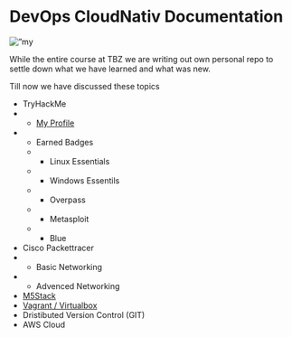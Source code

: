 # DevOps CloudNativ Documentation

<p align=”center”>
<img width=”200" height=”200" src=”https://www.canva.com/design/DAFSm8Lbsy4/view" alt=”my banner”>
</p>

While the entire course at TBZ we are writing out own personal repo to settle down what we have learned and what was new.

Till now we have discussed these topics
-   TryHackMe
-   -   [My Profile](https://tryhackme.com/p/firedotwater)
-   -    Earned Badges
    -   -   Linux Essentials
    -   -   Windows Essentils
    -   -   Overpass
    -   -   Metasploit
    -   -   Blue
-   Cisco Packettracer
-   -   Basic Networking
-   -   Advenced Networking
-   [M5Stack](M5Stack/README.md)
-   [Vagrant / Virtualbox](vagrant-tasks/README.md)
-   Dristibuted Version Control (GIT)
-   AWS Cloud
